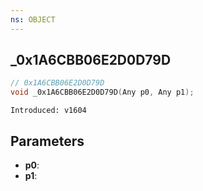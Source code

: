 ```yaml
---
ns: OBJECT
---
```

## _0x1A6CBB06E2D0D79D

```c
// 0x1A6CBB06E2D0D79D
void _0x1A6CBB06E2D0D79D(Any p0, Any p1);
```

```
Introduced: v1604
```

## Parameters
* **p0**:
* **p1**:

